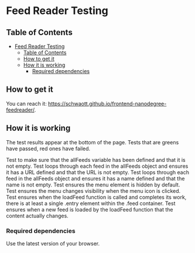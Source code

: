 # Feed Reader Testing

## Table of Contents

<!-- TOC depthFrom:1 depthTo:6 withLinks:1 updateOnSave:1 orderedList:0 -->

- [Feed Reader Testing](#feed-reader-testing)
	- [Table of Contents](#table-of-contents)
	- [How to get it](#how-to-get-it)
	- [How it is working](#how-it-is-working)
		- [Required dependencies](#required-dependencies)

<!-- /TOC -->

## How to get it

You can reach it: https://schwaott.github.io/frontend-nanodegree-feedreader/.

## How it is working

The test results appear at the bottom of the page. Tests that are greens have passed, red ones have failed.

Test to make sure that the allFeeds variable has been defined and that it is not empty.
Test loops through each feed in the allFeeds object and ensures it has a URL defined and that the URL is not empty.
Test loops through each feed in the allFeeds object and ensures it has a name defined and that the name is not empty.
Test ensures the menu element is hidden by default.
Test ensures the menu changes visibility when the menu icon is clicked.
Test ensures when the loadFeed function is called and completes its work, there is at least a single .entry element within the .feed container.
Test ensures when a new feed is loaded by the loadFeed function that the content actually changes.

### Required dependencies

Use the latest version of your browser.
